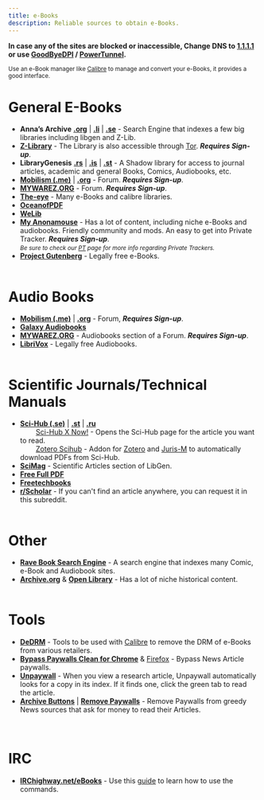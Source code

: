 ```yaml
---
title: e-Books
description: Reliable sources to obtain e-Books.
---
```


**In case any of the sites are blocked or inaccessible, Change DNS to [1.1.1.1](https://one.one.one.one/dns/) or use [GoodByeDPI](https://github.com/ValdikSS/GoodbyeDPI) / [PowerTunnel](https://github.com/krlvm/PowerTunnel).**  

<sub>Use an e-Book manager like [Calibre](https://calibre-ebook.com/) to manage and convert your e-Books, it provides a good interface.</sub>  

# General E-Books

- **Anna’s Archive** [**.org**](https://annas-archive.org) | [**.li**](https://annas-archive.li) | [**.se**](https://annas-archive.se) - Search Engine that indexes a few big libraries including libgen and Z-Lib.
- [**Z-Library**](https://www.reddit.com/r/zlibrary/wiki/index/access) - The Library is also accessible through [Tor](http://bookszlibb74ugqojhzhg2a63w5i2atv5bqarulgczawnbmsb6s6qead.onion). **_Requires Sign-up_**.
- **LibraryGenesis** [**.rs**](https://libgen.rs/) | [**.is**](https://libgen.is/) | [**.st**](https://libgen.st/) - A Shadow library for access to journal articles, academic and general Books, Comics, Audiobooks, etc.  
- [**Mobilism (.me)**](https://forum.mobilism.me/viewforum.php?f=106) | [**.org**](https://forum.mobilism.org/viewforum.php?f=106) - Forum. **_Requires Sign-up_**.
- [**MYWAREZ.ORG**](https://mywarez.org/viewforum.php?f=25) - Forum. **_Requires Sign-up_**.
- [**The-eye**](https://the-eye.eu/public/Books/) - Many e-Books and calibre libraries.
- [**OceanofPDF**](https://oceanofpdf.com/)
- [**WeLib**](https://welib.org/)
- [**My Anonamouse**](https://www.myanonamouse.net/) - Has a lot of content, including niche e-Books and audiobooks. Friendly community and mods. An easy to get into Private Tracker. **_Requires Sign-up_**.  
*<small>Be sure to check our [PT](PTs) page for more info regarding Private Trackers.</small>*
- [**Project Gutenberg**](http://www.gutenberg.org/) - Legally free e-Books.
&nbsp;  
&nbsp;
# Audio Books

- [**Mobilism (.me)**](https://forum.mobilism.me/viewforum.php?f=124) | [**.org**](https://forum.mobilism.org/viewforum.php?f=124) - Forum, **_Requires Sign-up_**.
- [**Galaxy Audiobooks**](https://galaxyaudiobook.com/)
- [**MYWAREZ.ORG**](https://mywarez.org/viewforum.php?f=26) - Audiobooks section of a Forum. **_Requires Sign-up_**.
- [**LibriVox**](https://librivox.org/) - Legally free Audiobooks.
&nbsp;  
&nbsp;
# Scientific Journals/Technical Manuals

- [**Sci-Hub (.se)**](https://sci-hub.se/) | [**.st**](https://sci-hub.st/) | [**.ru**](https://sci-hub.ru/)  
&nbsp;&nbsp;&nbsp;&nbsp;&nbsp;&nbsp;&nbsp;&nbsp;[Sci-Hub X Now!](https://github.com/gchenfc/sci-hub-now) - Opens the Sci-Hub page for the article you want to read.  
&nbsp;&nbsp;&nbsp;&nbsp;&nbsp;&nbsp;&nbsp;&nbsp;[Zotero Scihub](https://github.com/ethanwillis/zotero-scihub) - Addon for [Zotero](https://www.zotero.org/) and [Juris-M](https://juris-m.github.io/) to automatically download PDFs from Sci-Hub.
- [**SciMag**](https://libgen.rs/scimag/) - Scientific Articles section of LibGen.
- [**Free Full PDF**](https://freefullpdf.com/)
- [**Freetechbooks**](https://www.freetechbooks.com/)
- [**r/Scholar**](https://reddit.com/r/scholar) - If you can't find an article anywhere, you can request it in this subreddit.
&nbsp;  
&nbsp;
# Other

- [**Rave Book Search Engine**](https://ravebooksearch.com/?q=%s) - A search engine that indexes many Comic, e-Book and Audiobook sites.
- [**Archive.org**](https://archive.org/details/texts) & [**Open Library**](https://openlibrary.org/) - Has a lot of niche historical content.
&nbsp;  
&nbsp;
# Tools
- [**DeDRM**](https://github.com/noDRM/DeDRM_tools) - Tools to be used with [Calibre](https://calibre-ebook.com/) to remove the DRM of e-Books from various retailers.
- [**Bypass Paywalls Clean for Chrome**](https://gitflic.ru/project/magnolia1234/bypass-paywalls-chrome-clean) & [Firefox](https://gitflic.ru/project/magnolia1234/bypass-paywalls-firefox-clean) - Bypass News Article paywalls.  
- [**Unpaywall**](https://unpaywall.org/) - When you view a research article, Unpaywall automatically looks for a copy in its index. If it finds one, click the green tab to read the article.
- [**Archive Buttons**](https://www.archivebuttons.com/) | [**Remove Paywalls**](https://removepaywalls.com/) - Remove Paywalls from greedy News sources that ask for money to read their Articles.  
&nbsp;  
&nbsp;
# IRC

- [**IRChighway.net/eBooks**](irc://irc.irchighway.net:6665/ebooks) - Use this [guide](https://redd.it/2oftbu) to learn how to use the commands.  
